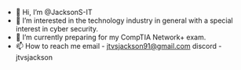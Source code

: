 - 👋 Hi, I’m @JacksonS-IT
- 👀 I’m interested in the technology industry in general with a special interest in cyber security.
- 🌱 I’m currently preparing for my CompTIA Network+ exam.
- 📫 How to reach me email - jtvsjackson91@gmail.com discord - jtvsjackson
